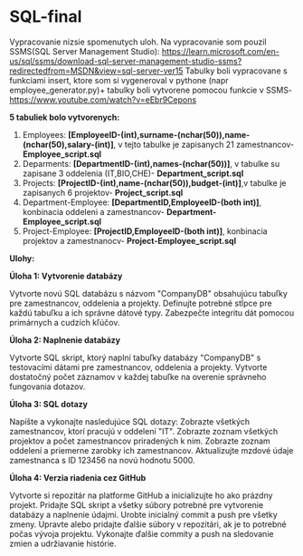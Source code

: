 # SQL-final
Vypracovanie nizsie spomenutych uloh. 
Na vypracovanie som pouzil SSMS(SQL Server Management Studio): https://learn.microsoft.com/en-us/sql/ssms/download-sql-server-management-studio-ssms?redirectedfrom=MSDN&view=sql-server-ver15 
Tabulky boli vypracovane s funkciami insert, ktore som si vygeneroval v pythone (napr employee_generator.py)+ tabulky boli vytvorene pomocou funkcie v SSMS- https://www.youtube.com/watch?v=eEbr9Cepons

**5 tabuliek bolo vytvorenych:**
1. Employees: **[EmployeeID-(int),surname-(nchar(50)),name-(nchar(50),salary-(int)]**, v tejto tabulke je zapisanych 21 zamestnancov- **Employee_script.sql**
2. Deparments: **[DepartmentID-(int),names-(nchar(50))]**, v tabulke su zapisane 3 oddelenia (IT,BIO,CHE)- **Department_script.sql**
3. Projects: **[ProjectID-(int),name-(nchar(50)),budget-(int)]**,v tabulke je zapisanych 6 projektov- **Project_script.sql**
4. Department-Employee: **[DepartmentID,EmployeeID-(both int)]**, konbinacia oddeleni a zamestnancov- **Department-Employee_script.sql**
5. Project-Employee: **[ProjectID,EmployeeID-(both int)]**, konbinacia projektov a zamestnanocv- **Project-Employee_script.sql**

**Ulohy:**

**Úloha 1: Vytvorenie databázy**

Vytvorte novú SQL databázu s názvom "CompanyDB" obsahujúcu tabuľky pre zamestnancov, oddelenia a projekty.
Definujte potrebné stĺpce pre každú tabuľku a ich správne dátové typy.
Zabezpečte integritu dát pomocou primárnych a cudzích kľúčov.

**Úloha 2: Naplnenie databázy**

Vytvorte SQL skript, ktorý naplní tabuľky databázy "CompanyDB" s testovacími dátami pre zamestnancov, oddelenia a projekty.
Vytvorte dostatočný počet záznamov v každej tabuľke na overenie správneho fungovania dotazov.

**Úloha 3: SQL dotazy**

Napíšte a vykonajte nasledujúce SQL dotazy:
Zobrazte všetkých zamestnancov, ktorí pracujú v oddelení "IT".
Zobrazte zoznam všetkých projektov a počet zamestnancov priradených k nim.
Zobrazte zoznam oddelení a priemerne zarobky ich zamestnancov.
Aktualizujte mzdové údaje zamestnanca s ID 123456 na novú hodnotu 5000.

**Úloha 4: Verzia riadenia cez GitHub**

Vytvorte si repozitár na platforme GitHub a inicializujte ho ako prázdny projekt.
Pridajte SQL skript a všetky súbory potrebné pre vytvorenie databázy a naplnenie údajmi.
Urobte inicialný commit a push pre všetky zmeny.
Upravte alebo pridajte ďalšie súbory v repozitári, ak je to potrebné počas vývoja projektu.
Vykonajte ďalšie commity a push na sledovanie zmien a udržiavanie histórie.
